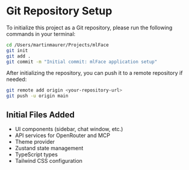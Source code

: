 # Git Repository Setup

To initialize this project as a Git repository, please run the following commands in your terminal:

```bash
cd /Users/martinmaurer/Projects/mlFace
git init
git add .
git commit -m "Initial commit: mlFace application setup"
```

After initializing the repository, you can push it to a remote repository if needed:

```bash
git remote add origin <your-repository-url>
git push -u origin main
```

## Initial Files Added
- UI components (sidebar, chat window, etc.)
- API services for OpenRouter and MCP
- Theme provider
- Zustand state management
- TypeScript types
- Tailwind CSS configuration
